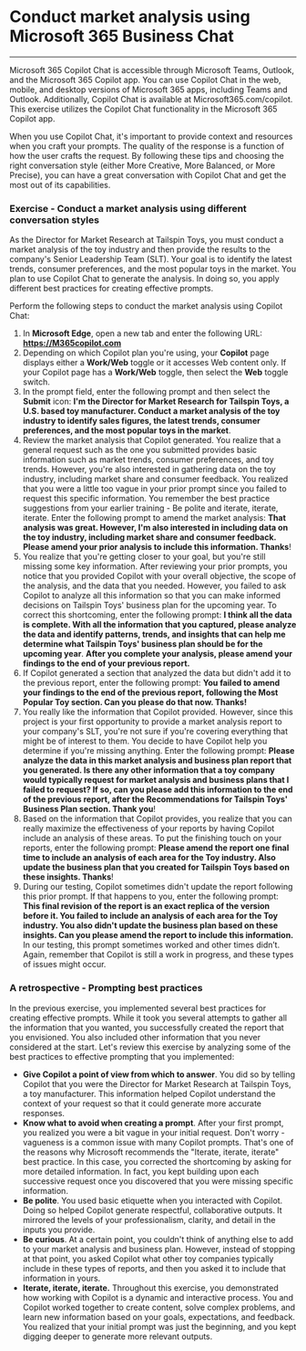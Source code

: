 # Conduct market analysis using Microsoft 365 Business Chat
---
Microsoft 365 Copilot Chat is accessible through Microsoft Teams, Outlook, and the Microsoft 365 Copilot app. You can use Copilot Chat in the web, mobile, and desktop versions of Microsoft 365 apps, including Teams and Outlook. Additionally, Copilot Chat is available at Microsoft365.com/copilot. This exercise utilizes the Copilot Chat functionality in the Microsoft 365 Copilot app.

When you use Copilot Chat, it's important to provide context and resources when you craft your prompts. The quality of the response is a function of how the user crafts the request. By following these tips and choosing the right conversation style (either More Creative, More Balanced, or More Precise), you can have a great conversation with Copilot Chat and get the most out of its capabilities.

### Exercise - Conduct a market analysis using different conversation styles

As the Director for Market Research at Tailspin Toys, you must conduct a market analysis of the toy industry and then provide the results to the company's Senior Leadership Team (SLT). Your goal is to identify the latest trends, consumer preferences, and the most popular toys in the market. You plan to use Copilot Chat to generate the analysis. In doing so, you apply different best practices for creating effective prompts. 

Perform the following steps to conduct the market analysis using Copilot Chat:

1. In **Microsoft Edge**, open a new tab and enter the following URL: **https://M365copilot.com**
1. Depending on which Copilot plan you're using, your **Copilot** page displays either a **Work/Web** toggle or it accesses Web content only. If your Copilot page has a **Work/Web** toggle, then select the **Web** toggle switch.
1. In the prompt field, enter the following prompt and then select the **Submit** icon: **I'm the Director for Market Research for Tailspin Toys, a U.S. based toy manufacturer. Conduct a market analysis of the toy industry to identify sales figures, the latest trends, consumer preferences, and the most popular toys in the market**.
1. Review the market analysis that Copilot generated. You realize that a general request such as the one you submitted provides basic information such as market trends, consumer preferences, and toy trends. However, you're also interested in gathering data on the toy industry, including market share and consumer feedback. You realized that you were a little too vague in your prior prompt since you failed to request this specific information. You remember the best practice suggestions from your earlier training - Be polite and iterate, iterate, iterate. Enter the following prompt to amend the market analysis: **That analysis was great. However, I'm also interested in including data on the toy industry, including market share and consumer feedback. Please amend your prior analysis to include this information. Thanks**!
1. You realize that you're getting closer to your goal, but you're still missing some key information. After reviewing your prior prompts, you notice that you provided Copilot with your overall objective, the scope of the analysis, and the data that you needed. However, you failed to ask Copilot to analyze all this information so that you can make informed decisions on Tailspin Toys' business plan for the upcoming year. To correct this shortcoming, enter the following prompt: **I think all the data is complete. With all the information that you captured, please analyze the data and identify patterns, trends, and insights that can help me determine what Tailspin Toys' business plan should be for the upcoming year**. **After you complete your analysis, please amend your findings to the end of your previous report.** 
1. If Copilot generated a section that analyzed the data but didn't add it to the previous report, enter the following prompt: **You failed to amend your findings to the end of the previous report, following the Most Popular Toy section. Can you  please do that now. Thanks!**
1. You really like the information that Copilot provided. However, since this project is your first opportunity to provide a market analysis report to your company's SLT, you're not sure if you're covering everything that might be of interest to them. You decide to have Copilot help you determine if you're missing anything. Enter the following prompt: **Please analyze the data in this market analysis and business plan report that you generated. Is there any other information that a toy company would typically request for market analysis and business plans that I failed to request? If so, can you please add this information to the end of the previous report, after the Recommendations for Tailspin Toys' Business Plan section. Thank you**!
1. Based on the information that Copilot provides, you realize that you can really maximize the effectiveness of your reports by having Copilot include an analysis of these areas. To put the finishing touch on your reports, enter the following prompt: **Please amend the report one final time to include an analysis of each area for the Toy industry. Also update the business plan that you created for Tailspin Toys based on these insights. Thanks**!
1. During our testing, Copilot sometimes didn't update the report following this prior prompt. If that happens to you, enter the following prompt: **This final revision of the report is an exact replica of the version before it. You failed to include an analysis of each area for the Toy industry. You also didn't update the business plan based on these insights. Can you please amend the report to include this information.** In our testing, this prompt sometimes worked and other times didn’t. Again, remember that Copilot is still a work in progress, and these types of issues might occur. 

### A retrospective - Prompting best practices

In the previous exercise, you implemented several best practices for creating effective prompts. While it took you several attempts to gather all the information that you wanted, you successfully created the report that you envisioned. You also included other information that you never considered at the start. Let's review this exercise by analyzing some of the best practices to effective prompting that you implemented:

- **Give Copilot a point of view from which to answer**. You did so by telling Copilot that you were the Director for Market Research at Tailspin Toys, a toy manufacturer. This information helped Copilot understand the context of your request so that it could generate more accurate responses.
- **Know what to avoid when creating a prompt**. After your first prompt, you realized you were a bit vague in your initial request. Don't worry - vagueness is a common issue with many Copilot prompts. That's one of the reasons why Microsoft recommends the "Iterate, iterate, iterate" best practice. In this case, you corrected the shortcoming by asking for more detailed information. In fact, you kept building upon each successive request once you discovered that you were missing specific information.
- **Be polite**. You used basic etiquette when you interacted with Copilot. Doing so helped Copilot generate respectful, collaborative outputs. It mirrored the levels of your professionalism, clarity, and detail in the inputs you provide.
- **Be curious**. At a certain point, you couldn't think of anything else to add to your market analysis and business plan. However, instead of stopping at that point, you asked Copilot what other toy companies typically include in these types of reports, and then you asked it to include that information in yours.
- **Iterate, iterate, iterate.** Throughout this exercise, you demonstrated how working with Copilot is a dynamic and interactive process. You and Copilot worked together to create content, solve complex problems, and learn new information based on your goals, expectations, and feedback. You realized that your initial prompt was just the beginning, and you kept digging deeper to generate more relevant outputs.
